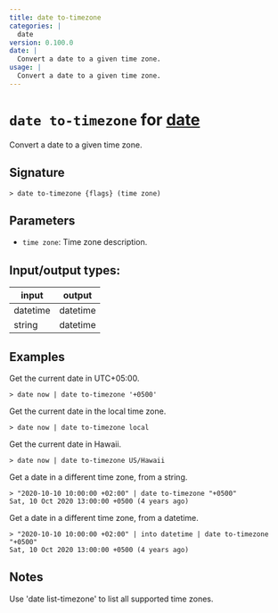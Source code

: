 ```yaml
---
title: date to-timezone
categories: |
  date
version: 0.100.0
date: |
  Convert a date to a given time zone.
usage: |
  Convert a date to a given time zone.
---
```

<!-- This file is automatically generated. Please edit the command in https://github.com/nushell/nushell instead. -->

# `date to-timezone` for [date](/commands/categories/date.md)

<div class='command-title'>Convert a date to a given time zone.</div>

## Signature

```> date to-timezone {flags} (time zone)```

## Parameters

 -  `time zone`: Time zone description.


## Input/output types:

| input    | output   |
| -------- | -------- |
| datetime | datetime |
| string   | datetime |
## Examples

Get the current date in UTC+05:00.
```nu
> date now | date to-timezone '+0500'

```

Get the current date in the local time zone.
```nu
> date now | date to-timezone local

```

Get the current date in Hawaii.
```nu
> date now | date to-timezone US/Hawaii

```

Get a date in a different time zone, from a string.
```nu
> "2020-10-10 10:00:00 +02:00" | date to-timezone "+0500"
Sat, 10 Oct 2020 13:00:00 +0500 (4 years ago)
```

Get a date in a different time zone, from a datetime.
```nu
> "2020-10-10 10:00:00 +02:00" | into datetime | date to-timezone "+0500"
Sat, 10 Oct 2020 13:00:00 +0500 (4 years ago)
```

## Notes
Use 'date list-timezone' to list all supported time zones.